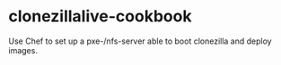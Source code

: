 clonezillalive-cookbook
=======================

Use Chef to set up a pxe-/nfs-server able to boot clonezilla and deploy images.
